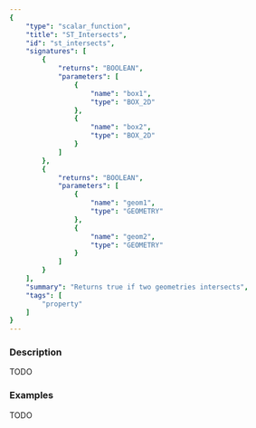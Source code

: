 ```yaml
---
{
    "type": "scalar_function",
    "title": "ST_Intersects",
    "id": "st_intersects",
    "signatures": [
        {
            "returns": "BOOLEAN",
            "parameters": [
                {
                    "name": "box1",
                    "type": "BOX_2D"
                },
                {
                    "name": "box2",
                    "type": "BOX_2D"
                }
            ]
        },
        {
            "returns": "BOOLEAN",
            "parameters": [
                {
                    "name": "geom1",
                    "type": "GEOMETRY"
                },
                {
                    "name": "geom2",
                    "type": "GEOMETRY"
                }
            ]
        }
    ],
    "summary": "Returns true if two geometries intersects",
    "tags": [
        "property"
    ]
}
---
```


### Description

TODO

### Examples

TODO

